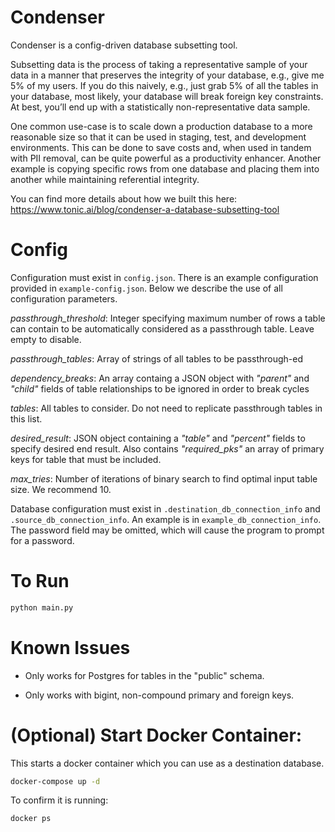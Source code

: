 # Condenser

Condenser is a config-driven database subsetting tool.

Subsetting data is the process of taking a representative sample of your data in a manner that preserves the integrity of your database, e.g., give me 5% of my users. If you do this naively, e.g., just grab 5% of all the tables in your database, most likely, your database will break foreign key constraints. At best, you’ll end up with a statistically non-representative data sample.

One common use-case is to scale down a production database to a more reasonable size so that it can be used in staging, test, and development environments. This can be done to save costs and, when used in tandem with PII removal, can be quite powerful as a productivity enhancer. Another example is copying specific rows from one database and placing them into another while maintaining referential integrity.


You can find more details about how we built this here: https://www.tonic.ai/blog/condenser-a-database-subsetting-tool

# Config

Configuration must exist in `config.json`. There is an example configuration provided in `example-config.json`. Below we describe the use of all configuration parameters.

*passthrough_threshold*: Integer specifying maximum number of rows a table can contain to be automatically considered as a passthrough table. Leave empty to disable.

*passthrough_tables*: Array of strings of all tables to be passthrough-ed

*dependency_breaks*: An array containg a JSON object with *"parent"* and *"child"* fields of table relationships to be ignored in order to break cycles

*tables*: All tables to consider.  Do not need to replicate passthrough tables in this list.

*desired_result*: JSON object containing a *"table"* and *"percent"* fields to specify desired end result.  Also contains *"required_pks"* an array of primary keys for table that must be included.

*max_tries*: Number of iterations of binary search to find optimal input table size. We recommend 10.

Database configuration must exist in `.destination_db_connection_info` and `.source_db_connection_info`. An example is in `example_db_connection_info`. The password field may be omitted, which will cause the program to prompt for a password.

# To Run
```bash
python main.py
```

# Known Issues

* Only works for Postgres for tables in the "public" schema.

* Only works with bigint, non-compound primary and foreign keys.

# (Optional) Start Docker Container:

This starts a docker container which you can use as a destination database.

```bash
docker-compose up -d
```

To confirm it is running:
```bash
docker ps
```
